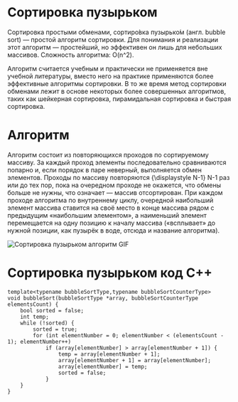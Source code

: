 # Сортировка пузырьком

Сортировка простыми обменами, сортиро́вка пузырько́м (англ. bubble sort) — простой алгоритм сортировки. Для понимания и реализации этот алгоритм — простейший, но эффективен он лишь для небольших массивов. Сложность алгоритма: O(n^2).

Алгоритм считается учебным и практически не применяется вне учебной литературы, вместо него на практике применяются более эффективные алгоритмы сортировки. В то же время метод сортировки обменами лежит в основе некоторых более совершенных алгоритмов, таких как шейкерная сортировка, пирамидальная сортировка и быстрая сортировка.

# Алгоритм
Алгоритм состоит из повторяющихся проходов по сортируемому массиву. За каждый проход элементы последовательно сравниваются попарно и, если порядок в паре неверный, выполняется обмен элементов. Проходы по массиву повторяются {\displaystyle N-1} N-1 раз или до тех пор, пока на очередном проходе не окажется, что обмены больше не нужны, что означает — массив отсортирован. При каждом проходе алгоритма по внутреннему циклу, очередной наибольший элемент массива ставится на своё место в конце массива рядом с предыдущим «наибольшим элементом», а наименьший элемент перемещается на одну позицию к началу массива («всплывает» до нужной позиции, как пузырёк в воде, отсюда и название алгоритма).

![Сортировка пузырьком алгоритм GIF](https://upload.wikimedia.org/wikipedia/commons/c/c8/Bubble-sort-example-300px.gif)

# Сортировка пузырьком код C++
~~~
template<typename bubbleSortType,typename bubbleSortCounterType>
void bubbleSort(bubbleSortType *array, bubbleSortCounterType elementsCount) {
    bool sorted = false;
    int temp;
    while (!sorted) {
        sorted = true;
        for (int elementNumber = 0; elementNumber < (elementsCount - 1); elementNumber++)
            if (array[elementNumber] > array[elementNumber + 1]) {
                temp = array[elementNumber + 1];
                array[elementNumber + 1] = array[elementNumber];
                array[elementNumber] = temp;
                sorted = false;
            }
    }
}
~~~